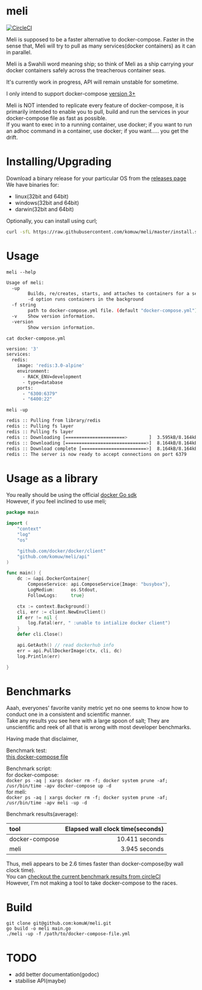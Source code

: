 # meli            

[![CircleCI](https://circleci.com/gh/komuW/meli.svg?style=svg)](https://circleci.com/gh/komuW/meli)        


Meli is supposed to be a faster alternative to docker-compose. Faster in the sense that, Meli will try to pull as many services(docker containers) 
as it can in parallel.

Meli is a Swahili word meaning ship; so think of Meli as a ship carrying your docker containers safely across the treacherous container seas.

It's currently work in progress, API will remain unstable for sometime.

I only intend to support docker-compose [version 3+](https://docs.docker.com/compose/compose-file/compose-versioning/)          

Meli is NOT intended to replicate every feature of docker-compose, it is primarily intended to enable you to pull, build and run the services in your docker-compose file as fast as possible.          
If you want to exec in to a running container, use docker; if you want to run an adhoc command in a container, use docker; if you want..... you get the drift.


# Installing/Upgrading          
Download a binary release for your particular OS from the [releases page](https://github.com/komuW/meli/releases)           
We have binaries for:                
- linux(32bit and 64bit)           
- windows(32bit and 64bit)            
- darwin(32bit and 64bit)                     

Optionally, you can install using curl;       
```bash
curl -sfL https://raw.githubusercontent.com/komuw/meli/master/install.sh | sh
```

# Usage  
`meli --help`         
```bash
Usage of meli:
  -up
    	Builds, re/creates, starts, and attaches to containers for a service.
        -d option runs containers in the background
  -f string
    	path to docker-compose.yml file. (default "docker-compose.yml")
  -v	Show version information.
  -version
    	Show version information.
```

`cat docker-compose.yml`                 
```bash
version: '3'
services:
  redis:
    image: 'redis:3.0-alpine'
    environment:
      - RACK_ENV=development
      - type=database
    ports:
      - "6300:6379"
      - "6400:22"
```           

`meli -up`          
```bash 
redis :: Pulling from library/redis 
redis :: Pulling fs layer 
redis :: Pulling fs layer 
redis :: Downloading [======================>        ]  3.595kB/8.164kB
redis :: Downloading [==============================>]  8.164kB/8.164kB
redis :: Download complete [========================>]  8.164kB/8.164kB
redis :: The server is now ready to accept connections on port 6379
```

# Usage as a library
You really should be using the official [docker Go sdk](https://godoc.org/github.com/moby/moby/client)         
However, if you feel inclined to use meli;
```go
package main

import (
	"context"
	"log"
	"os"

	"github.com/docker/docker/client"
	"github.com/komuw/meli/api"
)

func main() {
	dc := &api.DockerContainer{
		ComposeService: api.ComposeService{Image: "busybox"},
		LogMedium:      os.Stdout,
		FollowLogs:     true}

	ctx := context.Background()
	cli, err := client.NewEnvClient()
	if err != nil {
		log.Fatal(err, " :unable to intialize docker client")
	}
	defer cli.Close()

	api.GetAuth() // read dockerhub info
	err = api.PullDockerImage(ctx, cli, dc)
	log.Println(err)

}

```


# Benchmarks
Aaah, everyones' favorite vanity metric yet no one seems to know how to conduct one in a consistent and scientific manner.          
Take any results you see here with a large spoon of salt; They are unscientific and reek of all that is wrong with most developer benchmarks.             

Having made that disclaimer,                 

Benchmark test:           
[this docker-compose file](https://github.com/komuW/meli/blob/master/testdata/docker-compose.yml)

Benchmark script:               
for docker-compose:      
`docker ps -aq | xargs docker rm -f; docker system prune -af; /usr/bin/time -apv docker-compose up -d`        
for meli:                
`docker ps -aq | xargs docker rm -f; docker system prune -af; /usr/bin/time -apv meli -up -d`            

Benchmark results(average):                       

| tool           | Elapsed wall clock time(seconds) |
| :---           |          ---:                    |
| docker-compose |  10.411 seconds                  |
| meli           |  3.945  seconds                  |

Thus, meli appears to be 2.6 times faster than docker-compose(by wall clock time).           
You can [checkout the current benchmark results from circleCI](https://circleci.com/gh/komuW/meli/)              
However, I'm not making a tool to take docker-compose to the races.                   

# Build                   
`git clone git@github.com:komuW/meli.git`           
`go build -o meli main.go`           
`./meli -up -f /path/to/docker-compose-file.yml`                   


# TODO
- add better documentation(godoc)
- stabilise API(maybe)


